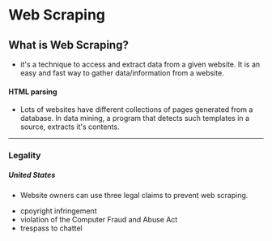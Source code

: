# Web Scraping

## What is Web Scraping?

- it's a technique to access and extract data from a given website. It is an easy and fast way to gather data/information from a website.

#### HTML parsing

- Lots of websites have different collections of pages generated from a database. In data mining, a program that detects such templates in a source, extracts it's contents.

___

### Legality

##### United States

- Website owners can use three legal claims to prevent web scraping.
* cpoyright infringement
* violation of the Computer Fraud and Abuse Act
* trespass to chattel
